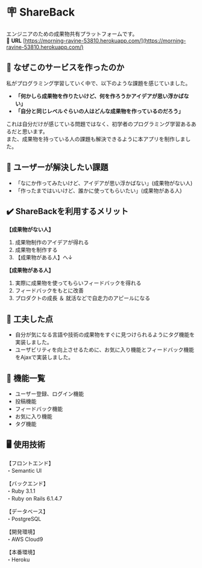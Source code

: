 # :placard: ShareBack
エンジニアのための成果物共有プラットフォームです。  
:link: **URL** [https://morning-ravine-53810.herokuapp.com/](https://morning-ravine-53810.herokuapp.com/)

## :speech_balloon: なぜこのサービスを作ったのか
私がプログラミング学習していく中で、以下のような課題を感じていました。
- **「何かしら成果物を作りたいけど、何を作ろうかアイデアが思い浮かばない」**
- **「自分と同じレベルぐらいの人はどんな成果物を作っているのだろう」**

これは自分だけが感じている問題ではなく、初学者のプログラミング学習あるあるだと思います。  
また、成果物を持っている人の課題も解決できるように本アプリを制作しました。

## :star2: ユーザーが解決したい課題
- 「なにか作ってみたいけど、アイデアが思い浮かばない」(成果物がない人)
- 「作ったまではいいけど、誰かに使ってもらいたい」(成果物がある人)


## :heavy_check_mark: ShareBackを利用するメリット
**【成果物がない人】**
1. 成果物制作のアイデアが得れる
2. 成果物を制作する
3. 【成果物がある人】へ↓

**【成果物がある人】**
1. 実際に成果物を使ってもらいフィードバックを得れる
2. フィードバックをもとに改善
3. プロダクトの成長 ＆ 就活などで自走力のアピールになる

## :round_pushpin: 工夫した点
- 自分が気になる言語や技術の成果物をすぐに見つけられるようにタグ機能を実装しました。
- ユーザビリティを向上させるために、お気に入り機能とフィードバック機能をAjaxで実装しました。

## :pencil: 機能一覧
- ユーザー登録、ログイン機能
- 投稿機能
- フィードバック機能
- お気に入り機能
- タグ機能

## :desktop_computer: 使用技術
【フロントエンド】  
・Semantic UI

【バックエンド】  
・Ruby 3.1.1  
・Ruby on Rails 6.1.4.7

【データベース】  
・PostgreSQL

 【開発環境】  
・AWS Cloud9

【本番環境】  
・Heroku
